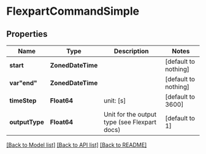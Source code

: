 # FlexpartCommandSimple


## Properties
Name | Type | Description | Notes
------------ | ------------- | ------------- | -------------
**start** | **ZonedDateTime** |  | [default to nothing]
**var&quot;end&quot;** | **ZonedDateTime** |  | [default to nothing]
**timeStep** | **Float64** | unit: [s] | [default to 3600]
**outputType** | **Float64** | Unit for the output type (see Flexpart docs) | [default to 1]


[[Back to Model list]](../README.md#models) [[Back to API list]](../README.md#api-endpoints) [[Back to README]](../README.md)


